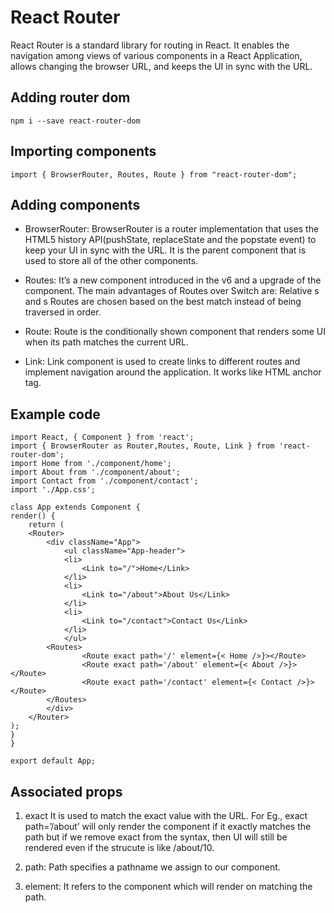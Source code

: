 # React Router
React Router is a standard library for routing in React. It enables the navigation among views of various components in a React Application, allows changing the browser URL, and keeps the UI in sync with the URL.

## Adding router dom
```
npm i --save react-router-dom
```

## Importing components
```
import { BrowserRouter, Routes, Route } from "react-router-dom";
```

## Adding components
- BrowserRouter: BrowserRouter is a router implementation that uses the HTML5 history API(pushState, replaceState and the popstate event) to keep your UI in sync with the URL. It is the parent component that is used to store all of the other components.

- Routes: It’s a new component introduced in the v6 and a upgrade of the component. The main advantages of Routes over Switch are:
Relative s and s
Routes are chosen based on the best match instead of being traversed in order.

- Route: Route is the conditionally shown component that renders some UI when its path matches the current URL.

- Link: Link component is used to create links to different routes and implement navigation around the application. It works like HTML anchor tag.

## Example code
```
import React, { Component } from 'react';
import { BrowserRouter as Router,Routes, Route, Link } from 'react-router-dom';
import Home from './component/home';
import About from './component/about';
import Contact from './component/contact';
import './App.css';

class App extends Component {
render() {
	return (
	<Router>
		<div className="App">
			<ul className="App-header">
			<li>
				<Link to="/">Home</Link>
			</li>
			<li>
				<Link to="/about">About Us</Link>
			</li>
			<li>
				<Link to="/contact">Contact Us</Link>
			</li>
			</ul>
		<Routes>
				<Route exact path='/' element={< Home />}></Route>
				<Route exact path='/about' element={< About />}></Route>
				<Route exact path='/contact' element={< Contact />}></Route>
		</Routes>
		</div>
	</Router>
);
}
}

export default App;
```

## Associated props
1. exact
It is used to match the exact value with the URL. For Eg., exact path=’/about’ will only render the component if it exactly matches the path but if we remove exact from the syntax, then UI will still be rendered even if the strucute is like /about/10. 

2. path: Path specifies a pathname we assign to our component.

3. element: It refers to the component which will render on matching the path.